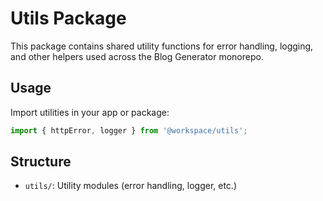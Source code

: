 # Utils Package

This package contains shared utility functions for error handling, logging, and other helpers used across the Blog Generator monorepo.

## Usage
Import utilities in your app or package:
```ts
import { httpError, logger } from '@workspace/utils';
```

## Structure
- `utils/`: Utility modules (error handling, logger, etc.) 
